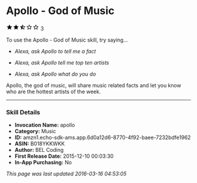 # Apollo - God of Music
![2.7 stars](../../../images/ic_star_black_18dp_1x.png)![2.7 stars](../../../images/ic_star_black_18dp_1x.png)![2.7 stars](../../../images/ic_star_half_black_18dp_1x.png)![2.7 stars](../../../images/ic_star_border_black_18dp_1x.png)![2.7 stars](../../../images/ic_star_border_black_18dp_1x.png) 3

To use the Apollo - God of Music skill, try saying...

* *Alexa, ask Apollo to tell me a fact*

* *Alexa, ask Apollo tell me top ten artists*

* *Alexa, ask Apollo what do you do*

Apollo, the god of music, will share music related facts and let you know who are the hottest artists of the week.

***

### Skill Details

* **Invocation Name:** apollo
* **Category:** Music
* **ID:** amzn1.echo-sdk-ams.app.6d0a12d6-8770-4f92-baee-7232bdfe1962
* **ASIN:** B018YKKWKK
* **Author:** BEL Coding
* **First Release Date:** 2015-12-10 00:03:30
* **In-App Purchasing:** No

*This page was last updated 2016-03-16 04:53:05*
